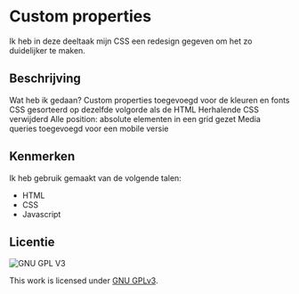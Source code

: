# Custom properties
Ik heb in deze deeltaak mijn CSS een redesign gegeven om het zo duidelijker te maken.

## Beschrijving
Wat heb ik gedaan?
Custom properties toegevoegd voor de kleuren en fonts
CSS gesorteerd op dezelfde volgorde als de HTML
Herhalende CSS verwijderd
Alle position: absolute elementen in een grid gezet
Media queries toegevoegd voor een mobile versie

## Kenmerken
Ik heb gebruik gemaakt van de volgende talen:
- HTML
- CSS
- Javascript

## Licentie

![GNU GPL V3](https://www.gnu.org/graphics/gplv3-127x51.png)

This work is licensed under [GNU GPLv3](./LICENSE).

